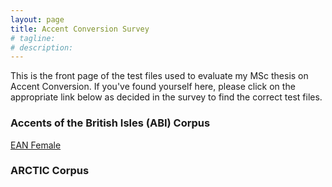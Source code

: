 ```yaml
---
layout: page
title: Accent Conversion Survey
# tagline: 
# description: 
---
```


This is the front page of the test files used to evaluate my MSc thesis on Accent Conversion. If you've found yourself here, please click on the appropriate link below as decided in the survey to find the correct test files.


### Accents of the British Isles (ABI) Corpus
[EAN Female](pages/ean_female.html)



### ARCTIC Corpus


 
